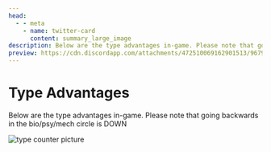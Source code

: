 ```yaml
---
head:
  - - meta
    - name: twitter-card
      content: summary_large_image
description: Below are the type advantages in-game. Please note that going backwards in the bio/psy/mech circle is DOWN
preview: https://cdn.discordapp.com/attachments/472510069162901513/967950997651599370/unknown.png
---
```


# Type Advantages

Below are the type advantages in-game. Please note that going backwards in the bio/psy/mech circle is DOWN

![type counter picture](https://cdn.discordapp.com/attachments/472510069162901513/967950997651599370/unknown.png)